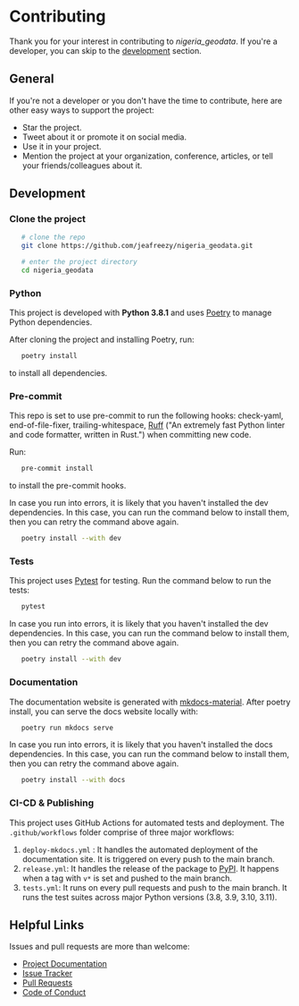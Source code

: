 # Contributing

Thank you for your interest in contributing to _nigeria_geodata_. If you're a developer, you can skip to the [development](#development) section.

## General

If you're not a developer or you don't have the time to contribute, here are other easy ways to support the project:

- Star the project.
- Tweet about it or promote it on social media.
- Use it in your project.
- Mention the project at your organization, conference, articles, or tell your friends/colleagues about it.

## Development

### Clone the project

```bash
   # clone the repo
   git clone https://github.com/jeafreezy/nigeria_geodata.git

   # enter the project directory
   cd nigeria_geodata
```

### Python

This project is developed with **Python 3.8.1** and uses [Poetry](https://python-poetry.org/) to manage Python dependencies.

After cloning the project and installing Poetry, run:

```bash
   poetry install
```

to install all dependencies.

### Pre-commit

This repo is set to use pre-commit to run the following hooks: check-yaml, end-of-file-fixer, trailing-whitespace, [Ruff](https://docs.astral.sh/ruff/) ("An extremely fast Python linter and code formatter, written in Rust.") when committing new code.

Run:

```bash
   pre-commit install
```
to install the pre-commit hooks.

In case you run into errors, it is likely that you haven't installed the dev dependencies. In this case, you can run the command below to install them, then you can retry the command above again.

```bash
   poetry install --with dev
```

### Tests

This project uses [Pytest](https://docs.pytest.org/en/stable/) for testing. Run the command below to run the tests:

```python
   pytest
```


In case you run into errors, it is likely that you haven't installed the dev dependencies. In this case, you can run the command below to install them, then you can retry the command above again.

```bash
   poetry install --with dev
```

### Documentation

The documentation website is generated with [mkdocs-material](https://squidfunk.github.io/mkdocs-material/). After poetry install, you can serve the docs website locally with:

```bash
   poetry run mkdocs serve
```

In case you run into errors, it is likely that you haven't installed the docs dependencies. In this case, you can run the command below to install them, then you can retry the command above again.

```bash
   poetry install --with docs
```

### CI-CD & Publishing

This project uses GitHub Actions for automated tests and deployment. The `.github/workflows` folder comprise of three major workflows:
1. `deploy-mkdocs.yml` : It handles the automated deployment of the documentation site. It is triggered on every push to the main branch.
2. `release.yml`: It handles the release of the package to [PyPI](https://pypi.org/). It happens when a tag with `v*` is set and pushed to the main branch.
3. `tests.yml`: It runs on every pull requests and push to the main branch. It runs the test suites across major Python versions (3.8, 3.9, 3.10, 3.11).


## Helpful Links

Issues and pull requests are more than welcome:

- [Project Documentation](https://jeafreezy.github.io/nigeria_geodata/)
- [Issue Tracker](https://github.com/jeafreezy/nigeria_geodata/issues)
- [Pull Requests](https://github.com/jeafreezy/nigeria_geodata/pulls)
- [Code of Conduct](https://github.com/jeafreezy/nigeria_geodata/blob/main/CODE_OF_CONDUCT.md)
